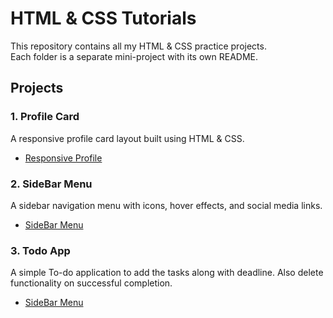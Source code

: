 # HTML & CSS Tutorials

This repository contains all my HTML & CSS practice projects.  
Each folder is a separate mini-project with its own README.

## Projects

### 1. Profile Card 
A responsive profile card layout built using HTML & CSS.
- [Responsive Profile](https://adarshabhishek.github.io/HTML-CSS-JS_Tutorials/Responsive%20Profile%20Card/)  

### 2. SideBar Menu  
A sidebar navigation menu with icons, hover effects, and social media links.  
- [SideBar Menu](https://adarshabhishek.github.io/HTML-CSS-JS_Tutorials/SideBar/)  

### 3. Todo App  
A simple To-do application to add the tasks along with deadline. Also delete functionality on successful completion.  
- [SideBar Menu](https://adarshabhishek.github.io/HTML-CSS-JS_Tutorials/Todo%20App/) 